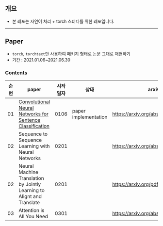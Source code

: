 ## 개요
- 본 레포는 자연어 처리 + torch 스터디를 위한 레포입니다.
-----
## Paper
- `torch`, `torchtext`만 사용하여 패키지 형태로 논문 그대로 재현하기  
- 기간 : 2021.01.06~2021.06.30

### Contents
|순번|paper|시작일자|상태|arxiv|code reference|
|:--:|----|----|----|----|----|
|01|[Convolutional Neural Networks for Sentence Classification](https://github.com/yoonkim/CNN_sentence)|0106|paper implementation|https://arxiv.org/abs/1408.5882|https://github.com/bentrevett/pytorch-sentiment-analysis/blob/master/4%20-%20Convolutional%20Sentiment%20Analysis.ipynb|
|02|Sequence to Sequence Learning with Neural Networks|0201||https://arxiv.org/abs/1409.3215|https://github.com/bentrevett/pytorch-seq2seq/blob/master/1%20-%20Sequence%20to%20Sequence%20Learning%20with%20Neural%20Networks.ipynb|
|02|Neural Machine Translation by Jointly Learning to Alignt and Translate|0201||https://arxiv.org/pdf/1409.0473.pdf|https://github.com/bentrevett/pytorch-seq2seq/blob/master/3%20-%20Neural%20Machine%20Translation%20by%20Jointly%20Learning%20to%20Align%20and%20Translate.ipynb|
|03|Attention is All You Need|0301||https://arxiv.org/abs/1706.03762|https://github.com/bentrevett/pytorch-seq2seq/blob/master/6%20-%20Attention%20is%20All%20You%20Need.ipynb|